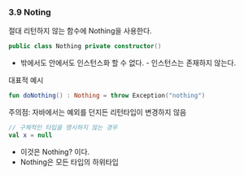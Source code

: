 ### 3.9 Noting

절대 리턴하지 않는 함수에 Nothing을 사용한다.

```kotlin
public class Nothing private constructor()
```

- 밖에서도 안에서도 인스턴스화 할 수 없다. - 인스턴스는 존재하지 않는다.

대표적 예시

```kotlin
fun doNothing() : Nothing = throw Exception("nothing")
```

주의점: 자바에서는 예외를 던지든 리턴타입이 변경하지 않음

```kotlin
// 구체적인 타입을 명시하지 않는 경우
val x = null
```

- 이것은 Nothing? 이다.
- Nothing은 모든 타입의 하위타입